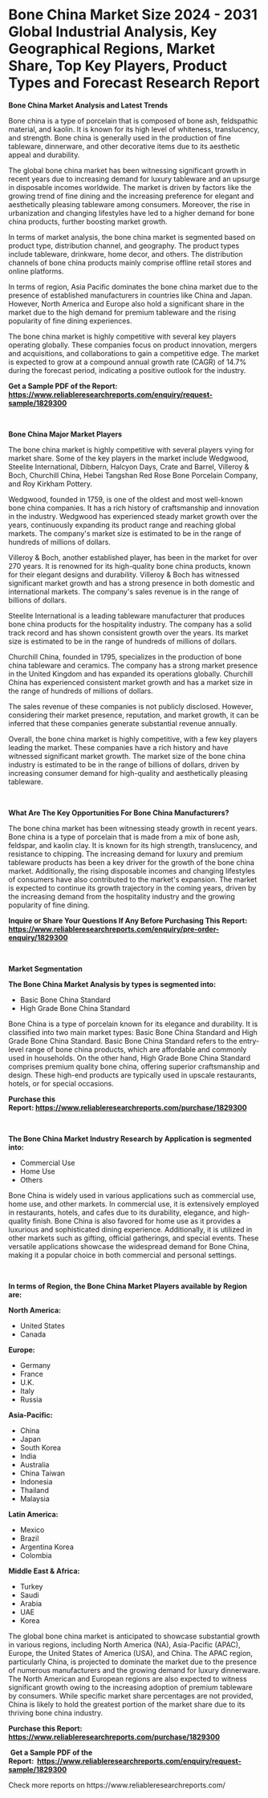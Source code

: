 <p><h1>Bone China Market Size 2024 - 2031 Global Industrial Analysis, Key Geographical Regions, Market Share, Top Key Players, Product Types and Forecast Research Report</h1></p><p><strong>Bone China Market Analysis and Latest Trends</strong></p>
<p><p>Bone china is a type of porcelain that is composed of bone ash, feldspathic material, and kaolin. It is known for its high level of whiteness, translucency, and strength. Bone china is generally used in the production of fine tableware, dinnerware, and other decorative items due to its aesthetic appeal and durability.</p><p>The global bone china market has been witnessing significant growth in recent years due to increasing demand for luxury tableware and an upsurge in disposable incomes worldwide. The market is driven by factors like the growing trend of fine dining and the increasing preference for elegant and aesthetically pleasing tableware among consumers. Moreover, the rise in urbanization and changing lifestyles have led to a higher demand for bone china products, further boosting market growth.</p><p>In terms of market analysis, the bone china market is segmented based on product type, distribution channel, and geography. The product types include tableware, drinkware, home decor, and others. The distribution channels of bone china products mainly comprise offline retail stores and online platforms.</p><p>In terms of region, Asia Pacific dominates the bone china market due to the presence of established manufacturers in countries like China and Japan. However, North America and Europe also hold a significant share in the market due to the high demand for premium tableware and the rising popularity of fine dining experiences.</p><p>The bone china market is highly competitive with several key players operating globally. These companies focus on product innovation, mergers and acquisitions, and collaborations to gain a competitive edge. The market is expected to grow at a compound annual growth rate (CAGR) of 14.7% during the forecast period, indicating a positive outlook for the industry.</p></p>
<p><strong>Get a Sample PDF of the Report:&nbsp; <a href="https://www.reliableresearchreports.com/enquiry/request-sample/1829300">https://www.reliableresearchreports.com/enquiry/request-sample/1829300</a></strong></p>
<p>&nbsp;</p>
<p><strong>Bone China Major Market Players</strong></p>
<p><p>The bone china market is highly competitive with several players vying for market share. Some of the key players in the market include Wedgwood, Steelite International, Dibbern, Halcyon Days, Crate and Barrel, Villeroy & Boch, Churchill China, Hebei Tangshan Red Rose Bone Porcelain Company, and Roy Kirkham Pottery.</p><p>Wedgwood, founded in 1759, is one of the oldest and most well-known bone china companies. It has a rich history of craftsmanship and innovation in the industry. Wedgwood has experienced steady market growth over the years, continuously expanding its product range and reaching global markets. The company's market size is estimated to be in the range of hundreds of millions of dollars.</p><p>Villeroy & Boch, another established player, has been in the market for over 270 years. It is renowned for its high-quality bone china products, known for their elegant designs and durability. Villeroy & Boch has witnessed significant market growth and has a strong presence in both domestic and international markets. The company's sales revenue is in the range of billions of dollars.</p><p>Steelite International is a leading tableware manufacturer that produces bone china products for the hospitality industry. The company has a solid track record and has shown consistent growth over the years. Its market size is estimated to be in the range of hundreds of millions of dollars.</p><p>Churchill China, founded in 1795, specializes in the production of bone china tableware and ceramics. The company has a strong market presence in the United Kingdom and has expanded its operations globally. Churchill China has experienced consistent market growth and has a market size in the range of hundreds of millions of dollars.</p><p>The sales revenue of these companies is not publicly disclosed. However, considering their market presence, reputation, and market growth, it can be inferred that these companies generate substantial revenue annually.</p><p>Overall, the bone china market is highly competitive, with a few key players leading the market. These companies have a rich history and have witnessed significant market growth. The market size of the bone china industry is estimated to be in the range of billions of dollars, driven by increasing consumer demand for high-quality and aesthetically pleasing tableware.</p></p>
<p>&nbsp;</p>
<p><strong>What Are The Key Opportunities For Bone China Manufacturers?</strong></p>
<p><p>The bone china market has been witnessing steady growth in recent years. Bone china is a type of porcelain that is made from a mix of bone ash, feldspar, and kaolin clay. It is known for its high strength, translucency, and resistance to chipping. The increasing demand for luxury and premium tableware products has been a key driver for the growth of the bone china market. Additionally, the rising disposable incomes and changing lifestyles of consumers have also contributed to the market's expansion. The market is expected to continue its growth trajectory in the coming years, driven by the increasing demand from the hospitality industry and the growing popularity of fine dining.</p></p>
<p><strong>Inquire or Share Your Questions If Any Before Purchasing This Report: <a href="https://www.reliableresearchreports.com/enquiry/pre-order-enquiry/1829300">https://www.reliableresearchreports.com/enquiry/pre-order-enquiry/1829300</a></strong></p>
<p>&nbsp;</p>
<p><strong>Market Segmentation</strong></p>
<p><strong>The Bone China Market Analysis by types is segmented into:</strong></p>
<p><ul><li>Basic Bone China Standard</li><li>High Grade Bone China Standard</li></ul></p>
<p><p>Bone China is a type of porcelain known for its elegance and durability. It is classified into two main market types: Basic Bone China Standard and High Grade Bone China Standard. Basic Bone China Standard refers to the entry-level range of bone china products, which are affordable and commonly used in households. On the other hand, High Grade Bone China Standard comprises premium quality bone china, offering superior craftsmanship and design. These high-end products are typically used in upscale restaurants, hotels, or for special occasions.</p></p>
<p><strong>Purchase this Report:&nbsp;<a href="https://www.reliableresearchreports.com/purchase/1829300">https://www.reliableresearchreports.com/purchase/1829300</a></strong></p>
<p>&nbsp;</p>
<p><strong>The Bone China Market Industry Research by Application is segmented into:</strong></p>
<p><ul><li>Commercial Use</li><li>Home Use</li><li>Others</li></ul></p>
<p><p>Bone China is widely used in various applications such as commercial use, home use, and other markets. In commercial use, it is extensively employed in restaurants, hotels, and cafes due to its durability, elegance, and high-quality finish. Bone China is also favored for home use as it provides a luxurious and sophisticated dining experience. Additionally, it is utilized in other markets such as gifting, official gatherings, and special events. These versatile applications showcase the widespread demand for Bone China, making it a popular choice in both commercial and personal settings.</p></p>
<p>&nbsp;</p>
<p><strong>In terms of Region, the Bone China Market Players available by Region are:</strong></p>
<p>
    <p> <strong> North America: </strong>
        <ul>
            <li>United States</li>
            <li>Canada</li>
        </ul>
        </p> 
    <p> <strong> Europe: </strong>
        <ul>
            <li>Germany</li>
            <li>France</li>
            <li>U.K.</li>
            <li>Italy</li>
            <li>Russia</li>
        </ul>
        </p> 
    <p> <strong> Asia-Pacific: </strong>
        <ul>
            <li>China</li>
            <li>Japan</li>
            <li>South Korea</li>
            <li>India</li>
            <li>Australia</li>
            <li>China Taiwan</li>
            <li>Indonesia</li>
            <li>Thailand</li>
            <li>Malaysia</li>
        </ul>
        </p> 
    <p> <strong> Latin America: </strong>
        <ul>
            <li>Mexico</li>
            <li>Brazil</li>
            <li>Argentina Korea</li>
            <li>Colombia</li>
        </ul>
        </p> 
    <p> <strong> Middle East & Africa: </strong>
        <ul>
            <li>Turkey</li>
            <li>Saudi</li>
            <li>Arabia</li>
            <li>UAE</li>
            <li>Korea</li>
        </ul>
    </p>
    </p>
<p><p>The global bone china market is anticipated to showcase substantial growth in various regions, including North America (NA), Asia-Pacific (APAC), Europe, the United States of America (USA), and China. The APAC region, particularly China, is projected to dominate the market due to the presence of numerous manufacturers and the growing demand for luxury dinnerware. The North American and European regions are also expected to witness significant growth owing to the increasing adoption of premium tableware by consumers. While specific market share percentages are not provided, China is likely to hold the greatest portion of the market share due to its thriving bone china industry.</p></p>
<p><strong>Purchase this Report: <a href="https://www.reliableresearchreports.com/purchase/1829300">https://www.reliableresearchreports.com/purchase/1829300</a></strong></p>
<p>&nbsp;<strong>Get a Sample PDF of the Report:&nbsp;&nbsp;<a href="https://www.reliableresearchreports.com/enquiry/request-sample/1829300">https://www.reliableresearchreports.com/enquiry/request-sample/1829300</a></strong></p>
<p><strong></strong></p>
<p>Check more reports on https://www.reliableresearchreports.com/</p>